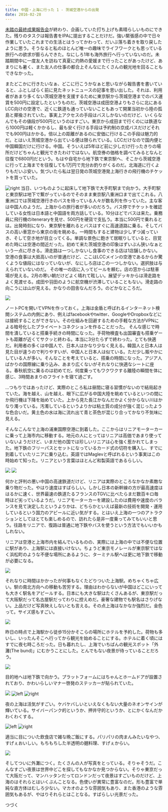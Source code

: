 ```yaml
---
title: 中国・上海に行った 1 - 茨城空港からの出発
date: 2016-02-28
---
```


[未踏の最終成果報告会](/post/1466662248)が終わり、企画していた打ち上げも素晴らしいものにできた。残りのタスクは報告書をIPAに提出することだけだ。強い緊張感の中で日々作業していたこれまでの生活とはうってかわって、だいぶ落ち着きを取り戻したように思う。そうなると私のほとんど唯一の趣味でライフワークとも思っている旅行への欲求が膨らんできた。なにしろ1年も海外旅行へ行っていないのだ。未踏期間中に一度友人を訪ねて真夏に灼熱の愛媛まで行ったことがあったけど、あまりにも暑く、また友人の仕事の都合上そんなにたくさんの観光地を回ることもできなかった。

またどこかに行きたいなぁ、どこに行こうかなぁと思いながら報告書を書いていると、ふとしばらく前に見たネットニュースの記事を思い出した。それは、利用者があまり多くない茨城空港を支援するために東京駅から茨城空港までのバス運賃を500円に設定したというものだ。茨城空港は成田空港よりもさらに北にあるLCC向けの空港で、近くに鉄道も通っていないこともあって開業当初から陸の孤島と揶揄されていた。事実上アクセスの手段はバスしかないのだけど、いくらなんでもその値段が500円というのはすごい。東京から成田まで行くのには鉄道なら1000円は軽くかかるし、最も安く行ける手段は予約制の京成バスだけどそれでも900円はかかる。倍以上の距離があるのに安価に行けるこの手段は魅力的だ。とはいえ茨城空港から出ている便は限られている。LCCだけなので国内便と中国韓国だけに行ける。中国。そういえば5年ほど前に少しだけ行ったきりの場所だけどちゃんと観光できたわけではない。航空券の価格を調べてみるとなんと往復で6800円だという。もはや自宅から地下鉄で東京駅へ、そこから茨城空港に行って上海までを往復しても1万円で充分お釣りがくるのだ。北海道に行くよりもだいぶ安い。気づいたら私は翌日発の茨城空港発上海行きの飛行機のチケットを買っていた。

![right](https://photos.xar.sh/26035179642_2f257015a1.jpg)
当日、いつものように起床して地下鉄で大手町駅まで向かう。大手町駅と東京駅は地下で繋がっているのでそのまま東京駅八重洲口まで出てこれる。八重洲口では茨城空港行きのバスを待っている人々が数名列を作っていた。主な客は中国人のようだ。上海からの旅行者が多いのだろう。バス停でチケットを確認している女性は日本語と中国語を両方話している。10分ほどでバスは来た。乗務員に飛行機のiteneraryを見せ、500円を硬貨で支払う。本当に500円で乗れるとは。出発時刻になり、東京駅を離れるとバスはすぐに高速道路に乗る。そしてバスの高い車窓から東京の街を眺める。一時間もすると建物は少しずつ減っていき、そして空き地が目立ってくる。単調な景色に飽きて居眠りしていると、目覚めた時には空港の間近だった。初めて来た茨城空港の印象はずいぶん狭いなぁという一点に尽きる。滑走路は一つしかないし食事のできる店は1店舗しかない。空港の食事は大抵高いのが普通だけど、ここはLCCメインの空港であるからか驚くような値段にはなっていないが、なにしろ店はこの一つしかない。選択肢は与えられていないのだ。
その唯一の店に入ってビールを頼む。店の窓からは駐車場が見える。2月の寒い朝だけどよく晴れて眩しい。展望デッキからは滑走路をよく見渡せる。成田や羽田のように航空機が渋滞していることもない。滑走路の向こうには山が見える。かなりの田舎なんだろう。のどかなところだ。


![](https://photos.xar.sh/25854830760_716adc17c3_h.jpg)

ノートPCを開いてVPNを作っておく。上海は金盾と呼ばれるインターネット検閲システムの内側にあり、例えばfacebookやtwitter、GoogleやDropboxなどには接続することができない。その仕組みを回避するための手軽な方法がVPNによる暗号化したプライベートコネクションを作ることだった。
そんな感じで時間を潰していると搭乗手続きの時間になった。手荷物検査も出国審査も搭乗ゲートも距離が近くてサクッと終わる。本当に3分たらずで終わった。とても快適だ。利用者の多くは中国人で、日本人はかなり少なく見える。韓国人と日本人は見た目が違うので判りやすいが、中国人と日本人は似ている。ただ少し賑やかにしている人が多い。そんなことを考えていると、搭乗の時間になった。アジア人ばかりの国際線に乗り込み、あまり広くないがそれなりに快適なシートに座る。春秋航空に乗るのは初めてだ。何度乗ってもワクワクする離陸の瞬間を体に感じ、3時間あまりのフライトを寝て過ごす。

…つもりではあったけど、実際のところ私は昼間に寝る習慣がないので結局起きていた。海を越え、山を越え、眼下に広がる中国大陸を眺めているといつの間にか飛行機は下降を始めていた。上から見た長江かなんだかよく分からない川はかなり濁っている。汚濁しているというよりかは粘土質の成分が強く混じったような色合いだ。黄土色の水は海に流れ出て青と茶色が混じり合ってかなり不気味に見える。

そんなこんなで上海の浦東国際空港に到着した。ここからはリニアモーターカーに乗って上海市内に移動する。地元の人にとってはリニアは高価であまり使っていないようだけど、いまだ他の国では珍しいリニアは心を強く惹かれてしまった。地下鉄のフリーパスとセットになっているカード式の切符を購入し、すでに到着していたリニアに乗り込む。英語ではMaglevと呼ばれるという事実はこの時始めて知った。リニアという言葉はほとんど和製英語であるらしい。

![](https://photos.xar.sh/26035198662_634be3a988_h.jpg)
![](https://photos.xar.sh/26035180812_23d606d254_h.jpg)

何かと評判の悪い中国の高速鉄道だけど、リニアは実際のところなかなか素敵な乗り物だった。やはり速度はすばらしい。しかし日本の新幹線の方が最高速度ははるかに速く、世界最速の鉄道たるフランスのTGVに比べたらまだ数百キロ毎時ほど劣っているようだ。リニアモーターカーを建設したのは費用や速度のバランスを見て決定したというよりかは、どちらかといえば最新の技術を開発・運用しているという国力のアピールに近い気がする。とはいえ上海の一つのアトラクションとしてはとても楽しめるので、訪れたら是非一度乗ってみてもいいと思う。往路をリニアで、復路は普通に地下鉄やバスを使うという方法でもいいかもしれない。

リニアは空港と上海市内を結んでいるものの、実際には上海の中では不便な位置に駅があり、上海駅には直接いけない。ちょうど東京モノレールが東京駅ではなく浜松町のような不便な場所にあるように、ターミナル駅へは更に地下鉄で移動が必要になる。

![](https://photos.xar.sh/25522914664_1d57326bb3_h.jpg)

それなりに時間はかかったが何事もなくたどりついた上海駅。めちゃくちゃ広い。駅の南北方向への移動も苦労する。理由はわからないが中国はどこにいっても大きく駅名をアピールする。日本にも大きな駅はたくさんあるが、東京駅だって大阪駅だって名古屋駅だってわりに控えめだ。豪奢な建物でも駅名はさりげない。上品だけど写真映えしないとも言える。その点上海はなかなか強烈だ。金色って。サイズ感もすごい。

![](https://photos.xar.sh/25854832920_8be08a9c98_h.jpg)

昨日の時点で上海駅から徒歩15分かそこらの場所にホテルを予約した。荷物も多いし、いったんそこへ行ってから観光を始めることにする。ホテルに着く頃にはすでに夜七時ころだった。日も暮れたし、上海でいちばんの観光スポット「外灘(The bund)」にむかうことにした。とんでもない夜景が待っていることだろう。

![](https://photos.xar.sh/26035199762_a898720a94_h.jpg)

目的地へは地下鉄で向かう。プラットフォームにはちゃんとホームドアが設置されており、かわいらしいマナー啓発のステッカーが貼られていた。

![](https://photos.xar.sh/25854834350_c8e108b58d_h.jpg)
![left](https://photos.xar.sh/26127695295_71677ce6cc_b.jpg)
![right](https://photos.xar.sh/26061335171_617b54788d_b.jpg)

夜の上海は活気がすごい。ケバケバしいといえなくもない大量のネオンサインが輝いている。サイバーパンク的というか、押井守的というか、とにかくなんだかわくわくする。

![left](https://photos.xar.sh/26101760566_6737309692_b.jpg)
![right](https://photos.xar.sh/25854835870_481723bd58_b.jpg)

適当に目についた飲食店で雑な晩ご飯にする。パリパリの肉まんみたいなやつ、すげぇおいしい。もちもちした半透明の麺料理、すげぇからい。

![](https://photos.xar.sh/26101773646_8d2ca9b291_h.jpg)

そしてついに外灘につく。たくさんの人が写真をとっている。そりゃそうだ。こんなすごい夜景は世界中どこを探してもなかなか見つからない。そりゃ東京だって大阪だって、マンハッタンだってロンドンだって夜景はすごいものだけど、上海のはそれらとはいくぶんことなる。色使いが異常に豊富なのだ。形も豊富で単純な直方体はむしろ少ない。マカオのような雰囲気もあり、また香港のような雰囲気もあるが、やはりそれらとはことなる。すばらしい光景だった。

つづく
